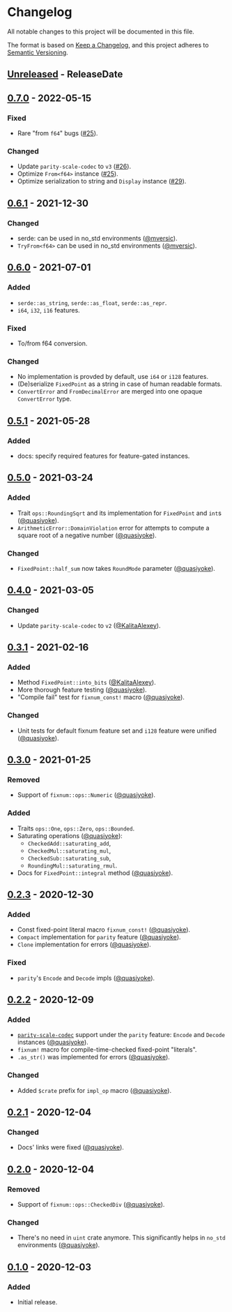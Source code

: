 # Changelog
All notable changes to this project will be documented in this file.

The format is based on [Keep a Changelog](https://keepachangelog.com/en/1.0.0/),
and this project adheres to [Semantic Versioning](https://semver.org/spec/v2.0.0.html).

<!-- next-header -->

## [Unreleased] - ReleaseDate

## [0.7.0] - 2022-05-15
### Fixed
- Rare "from `f64`" bugs ([#25]).

### Changed
- Update `parity-scale-codec` to `v3` ([#26]).
- Optimize `From<f64>` instance ([#25]).
- Optimize serialization to string and `Display` instance ([#29]).

[#25]: https://github.com/loyd/fixnum/pull/25
[#26]: https://github.com/loyd/fixnum/issues/26
[#29]: https://github.com/loyd/fixnum/pull/29

## [0.6.1] - 2021-12-30
### Changed
- serde: can be used in no_std environments ([@mversic](https://github.com/mversic)).
- `TryFrom<f64>` can be used in no_std environments ([@mversic](https://github.com/mversic)).

## [0.6.0] - 2021-07-01
### Added
- `serde::as_string`, `serde::as_float`, `serde::as_repr`.
- `i64`, `i32`, `i16` features.

### Fixed
- To/from f64 conversion.

### Changed
- No implementation is provded by default, use `i64` or `i128` features.
- (De)serialize `FixedPoint` as a string in case of human readable formats.
- `ConvertError` and `FromDecimalError` are merged into one opaque `ConvertError` type.

## [0.5.1] - 2021-05-28
### Added
- docs: specify required features for feature-gated instances.

## [0.5.0] - 2021-03-24
### Added
- Trait `ops::RoundingSqrt` and its implementation for `FixedPoint` and `int`s ([@quasiyoke](https://github.com/quasiyoke)).
- `ArithmeticError::DomainViolation` error for attempts to compute a square root of a negative number ([@quasiyoke](https://github.com/quasiyoke)).

### Changed
- `FixedPoint::half_sum` now takes `RoundMode` parameter ([@quasiyoke](https://github.com/quasiyoke)).

## [0.4.0] - 2021-03-05
### Changed
- Update `parity-scale-codec` to `v2` ([@KalitaAlexey](https://github.com/KalitaAlexey)).

## [0.3.1] - 2021-02-16
### Added
- Method `FixedPoint::into_bits` ([@KalitaAlexey](https://github.com/KalitaAlexey)).
- More thorough feature testing ([@quasiyoke](https://github.com/quasiyoke)).
- "Compile fail" test for `fixnum_const!` macro ([@quasiyoke](https://github.com/quasiyoke)).

### Changed
- Unit tests for default fixnum feature set and `i128` feature were unified ([@quasiyoke](https://github.com/quasiyoke)).

## [0.3.0] - 2021-01-25
### Removed
- Support of `fixnum::ops::Numeric` ([@quasiyoke](https://github.com/quasiyoke)).

### Added
- Traits `ops::One`, `ops::Zero`, `ops::Bounded`.
- Saturating operations ([@quasiyoke](https://github.com/quasiyoke)):
  - `CheckedAdd::saturating_add`,
  - `CheckedMul::saturating_mul`,
  - `CheckedSub::saturating_sub`,
  - `RoundingMul::saturating_rmul`.
- Docs for `FixedPoint::integral` method ([@quasiyoke](https://github.com/quasiyoke)).

## [0.2.3] - 2020-12-30
### Added
- Const fixed-point literal macro `fixnum_const!` ([@quasiyoke](https://github.com/quasiyoke)).
- `Compact` implementation for `parity` feature ([@quasiyoke](https://github.com/quasiyoke)).
- `Clone` implementation for errors ([@quasiyoke](https://github.com/quasiyoke)).

### Fixed
- `parity`'s `Encode` and `Decode` impls ([@quasiyoke](https://github.com/quasiyoke)).

## [0.2.2] - 2020-12-09
### Added
- [`parity-scale-codec`](https://docs.rs/parity-scale-codec) support under the `parity` feature: `Encode` and `Decode` instances ([@quasiyoke](https://github.com/quasiyoke)).
- `fixnum!` macro for compile-time-checked fixed-point "literals".
- `.as_str()` was implemented for errors ([@quasiyoke](https://github.com/quasiyoke)).

### Changed
- Added `$crate` prefix for `impl_op` macro ([@quasiyoke](https://github.com/quasiyoke)).

## [0.2.1] - 2020-12-04
### Changed
- Docs' links were fixed ([@quasiyoke](https://github.com/quasiyoke)).

## [0.2.0] - 2020-12-04
### Removed
- Support of `fixnum::ops::CheckedDiv` ([@quasiyoke](https://github.com/quasiyoke)).

### Changed
- There's no need in `uint` crate anymore. This significantly helps in `no_std` environments ([@quasiyoke](https://github.com/quasiyoke)).

## [0.1.0] - 2020-12-03
### Added
- Initial release.

<!-- next-url -->
[Unreleased]: https://github.com/loyd/fixnum/compare/v0.7.0...HEAD
[0.7.0]: https://github.com/loyd/fixnum/compare/v0.6.1...v0.7.0
[0.6.1]: https://github.com/loyd/fixnum/compare/v0.6.0...v0.6.1
[0.6.0]: https://github.com/loyd/fixnum/compare/v0.5.1...v0.6.0
[0.5.1]: https://github.com/loyd/fixnum/compare/v0.5.0...v0.5.1
[0.5.0]: https://github.com/loyd/fixnum/compare/v0.4.0...v0.5.0
[0.4.0]: https://github.com/loyd/fixnum/compare/v0.3.1...v0.4.0
[0.3.1]: https://github.com/loyd/fixnum/compare/v0.3.0...v0.3.1
[0.3.0]: https://github.com/loyd/fixnum/compare/v0.2.3...v0.3.0
[0.2.3]: https://github.com/loyd/fixnum/compare/v0.2.2...v0.2.3
[0.2.2]: https://github.com/loyd/fixnum/compare/v0.2.1...v0.2.2
[0.2.1]: https://github.com/loyd/fixnum/compare/v0.2.0...v0.2.1
[0.2.0]: https://github.com/loyd/fixnum/compare/v0.1.0...v0.2.0
[0.1.0]: https://github.com/loyd/fixnum/releases/tag/v0.1.0
